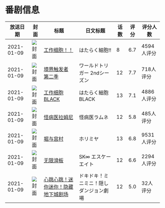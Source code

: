 # 番剧信息

|放送日期|封面|标题|日文标题|话数|评分|评分人数|
|---|---|---|---|---|---|---|
|2021-01-09|![封面](https://lain.bgm.tv/pic/cover/c/ae/11/278815_veMhu.jpg)|[工作细胞！！](https://bangumi.tv/subject/278815)|はたらく細胞!!|8|6.7|4594人评分|
|2021-01-09|![封面](https://lain.bgm.tv/pic/cover/c/97/02/296875_104Pt.jpg)|[境界触发者 第二季](https://bangumi.tv/subject/296875)|ワールドトリガー 2ndシーズン|12|7.7|718人评分|
|2021-01-09|![封面](https://lain.bgm.tv/pic/cover/c/bf/76/304065_NMdGk.jpg)|[工作细胞BLACK](https://bangumi.tv/subject/304065)|はたらく細胞BLACK|13|7.1|4886人评分|
|2021-01-09|![封面](https://lain.bgm.tv/pic/cover/c/a9/72/314447_5CQ03.jpg)|[怪病医拉姆尼](https://bangumi.tv/subject/314447)|怪病医ラムネ|12|5.8|485人评分|
|2021-01-09|![封面](https://lain.bgm.tv/pic/cover/c/23/a2/315069_2zYW6.jpg)|[堀与宫村](https://bangumi.tv/subject/315069)|ホリミヤ|13|6.8|9531人评分|
|2021-01-09|![封面](https://lain.bgm.tv/pic/cover/c/8b/0f/315456_29h6G.jpg)|[无限滑板](https://bangumi.tv/subject/315456)|SK∞ エスケーエイト|12|6.6|2294人评分|
|2021-01-09|![封面](https://lain.bgm.tv/pic/cover/c/e1/5e/331192_VI41i.jpg)|[心跳心跳！迷你迷你！隐藏地下城剧场](https://bangumi.tv/subject/331192)|ドキドキ！ミニミニ！隠しダンジョン劇場|12|5.0|32人评分|
